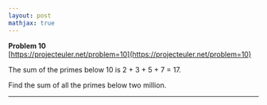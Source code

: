 ```yaml
---
layout: post
mathjax: true
---
```

**Problem 10**  
[https://projecteuler.net/problem=10](https://projecteuler.net/problem=10)

<p>The sum of the primes below 10 is 2 + 3 + 5 + 7 = 17.</p>
<p>Find the sum of all the primes below two million.</p>



---
